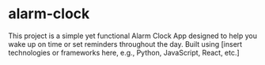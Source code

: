 # alarm-clock
This project is a simple yet functional Alarm Clock App designed to help you wake up on time or set reminders throughout the day. Built using [insert technologies or frameworks here, e.g., Python, JavaScript, React, etc.]
